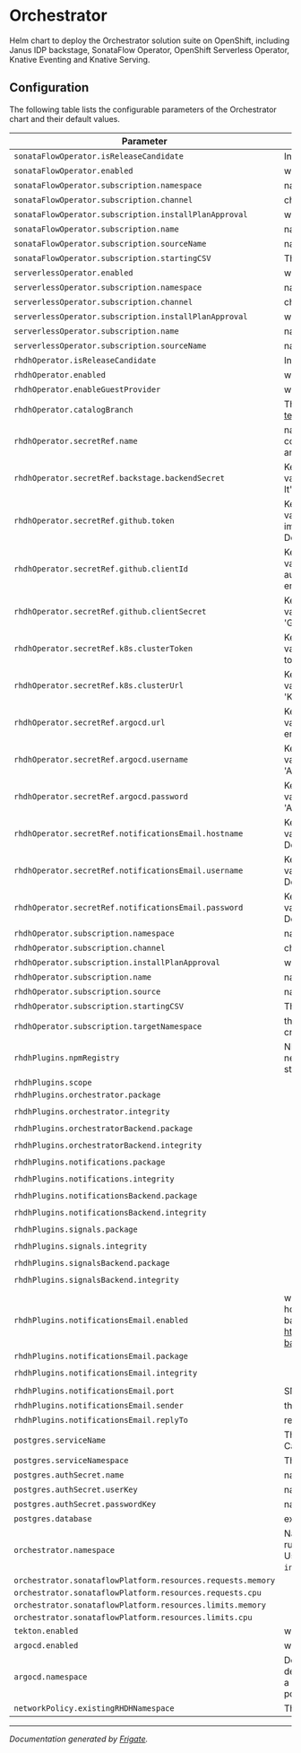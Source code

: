 
Orchestrator
===========

Helm chart to deploy the Orchestrator solution suite on OpenShift, including Janus IDP backstage, SonataFlow Operator, OpenShift Serverless Operator, Knative Eventing and Knative Serving.



## Configuration

The following table lists the configurable parameters of the Orchestrator chart and their default values.

| Parameter                                                   | Description                                                                                                                                                                                                                                                                                                   | Default                                                                                             |
|-------------------------------------------------------------|---------------------------------------------------------------------------------------------------------------------------------------------------------------------------------------------------------------------------------------------------------------------------------------------------------------|-----------------------------------------------------------------------------------------------------|
| `sonataFlowOperator.isReleaseCandidate`                     | Indicates RC builds should be used by the chart to install Sonataflow                                                                                                                                                                                                                                         | `false`                                                                                             |
| `sonataFlowOperator.enabled`                                | whether the operator should be deployed by the chart                                                                                                                                                                                                                                                          | `true`                                                                                              |
| `sonataFlowOperator.subscription.namespace`                 | namespace where the operator should be deployed                                                                                                                                                                                                                                                               | `"openshift-serverless-logic"`                                                                      |
| `sonataFlowOperator.subscription.channel`                   | channel of an operator package to subscribe to                                                                                                                                                                                                                                                                | `"alpha"`                                                                                           |
| `sonataFlowOperator.subscription.installPlanApproval`       | whether the update should be installed automatically                                                                                                                                                                                                                                                          | `"Automatic"`                                                                                       |
| `sonataFlowOperator.subscription.name`                      | name of the operator package                                                                                                                                                                                                                                                                                  | `"logic-operator-rhel8"`                                                                            |
| `sonataFlowOperator.subscription.sourceName`                | name of the catalog source                                                                                                                                                                                                                                                                                    | `"redhat-operators"`                                                                                |
| `sonataFlowOperator.subscription.startingCSV`               | The initial version of the operator                                                                                                                                                                                                                                                                           | `"logic-operator-rhel8.v1.34.0"`                                                                    |
| `serverlessOperator.enabled`                                | whether the operator should be deployed by the chart                                                                                                                                                                                                                                                          | `true`                                                                                              |
| `serverlessOperator.subscription.namespace`                 | namespace where the operator should be deployed                                                                                                                                                                                                                                                               | `"openshift-serverless"`                                                                            |
| `serverlessOperator.subscription.channel`                   | channel of an operator package to subscribe to                                                                                                                                                                                                                                                                | `"stable"`                                                                                          |
| `serverlessOperator.subscription.installPlanApproval`       | whether the update should be installed automatically                                                                                                                                                                                                                                                          | `"Automatic"`                                                                                       |
| `serverlessOperator.subscription.name`                      | name of the operator package                                                                                                                                                                                                                                                                                  | `"serverless-operator"`                                                                             |
| `serverlessOperator.subscription.sourceName`                | name of the catalog source                                                                                                                                                                                                                                                                                    | `"redhat-operators"`                                                                                |
| `rhdhOperator.isReleaseCandidate`                           | Indicates RC builds should be used by the chart to install RHDH                                                                                                                                                                                                                                               | `false`                                                                                             |
| `rhdhOperator.enabled`                                      | whether the operator should be deployed by the chart                                                                                                                                                                                                                                                          | `true`                                                                                              |
| `rhdhOperator.enableGuestProvider`                          | whether to enable guest provider                                                                                                                                                                                                                                                                              | `false`                                                                                             |
| `rhdhOperator.catalogBranch`                                | The branch for https://github.com/parodos-dev/workflow-software-templates used to import software templates resources                                                                                                                                                                                         | `"v1.2.x"`                                                                                          |
| `rhdhOperator.secretRef.name`                               | name of the secret that contains the credentials for the plugin to establish a communication channel with the Kubernetes API, ArgoCD, GitHub servers and SMTP mail server.                                                                                                                                    | `"backstage-backend-auth-secret"`                                                                   |
| `rhdhOperator.secretRef.backstage.backendSecret`            | Key in the secret with name defined in the 'name' field that contains the value of the Backstage backend secret. Defaults to 'BACKEND_SECRET'. It's required.                                                                                                                                                 | `"BACKEND_SECRET"`                                                                                  |
| `rhdhOperator.secretRef.github.token`                       | Key in the secret with name defined in the 'name' field that contains the value of the authentication token as expected by GitHub. Required for importing resource to the catalog, launching software templates and more. Defaults to 'GITHUB_TOKEN', empty for not available.                                | `"GITHUB_TOKEN"`                                                                                    |
| `rhdhOperator.secretRef.github.clientId`                    | Key in the secret with name defined in the 'name' field that contains the value of the client ID that you generated on GitHub, for GitHub authentication (requires GitHub App). Defaults to 'GITHUB_CLIENT_ID', empty for not available.                                                                      | `"GITHUB_CLIENT_ID"`                                                                                |
| `rhdhOperator.secretRef.github.clientSecret`                | Key in the secret with name defined in the 'name' field that contains the value of the client secret tied to the generated client ID. Defaults to 'GITHUB_CLIENT_SECRET', empty for not available.                                                                                                            | `"GITHUB_CLIENT_SECRET"`                                                                            |
| `rhdhOperator.secretRef.k8s.clusterToken`                   | Key in the secret with name defined in the 'name' field that contains the value of the Kubernetes API bearer token used for authentication. Defaults to 'K8S_CLUSTER_TOKEN', empty for not available.                                                                                                         | `"K8S_CLUSTER_TOKEN"`                                                                               |
| `rhdhOperator.secretRef.k8s.clusterUrl`                     | Key in the secret with name defined in the 'name' field that contains the value of the API URL of the kubernetes cluster. Defaults to 'K8S_CLUSTER_URL', empty for not available.                                                                                                                             | `"K8S_CLUSTER_URL"`                                                                                 |
| `rhdhOperator.secretRef.argocd.url`                         | Key in the secret with name defined in the 'name' field that contains the value of the URL of the ArgoCD API server. Defaults to 'ARGOCD_URL', empty for not available.                                                                                                                                       | `"ARGOCD_URL"`                                                                                      |
| `rhdhOperator.secretRef.argocd.username`                    | Key in the secret with name defined in the 'name' field that contains the value of the username to login to ArgoCD. Defaults to 'ARGOCD_USERNAME', empty for not available.                                                                                                                                   | `"ARGOCD_USERNAME"`                                                                                 |
| `rhdhOperator.secretRef.argocd.password`                    | Key in the secret with name  defined in the 'name' field that contains the value of the password to authenticate to ArgoCD. Defaults to 'ARGOCD_PASSWORD', empty for not available.                                                                                                                           | `"ARGOCD_PASSWORD"`                                                                                 |
| `rhdhOperator.secretRef.notificationsEmail.hostname`        | Key in the secret with name defined in the 'name' field that contains the value of the hostname of the SMTP server for the notifications plugin. Defaults to 'NOTIFICATIONS_EMAIL_HOSTNAME', empty for not available.                                                                                         | `"NOTIFICATIONS_EMAIL_HOSTNAME"`                                                                    |
| `rhdhOperator.secretRef.notificationsEmail.username`        | Key in the secret with name defined in the 'name' field that contains the value of the username of the SMTP server for the notifications plugin. Defaults to 'NOTIFICATIONS_EMAIL_USERNAME', empty for not available.                                                                                         | `"NOTIFICATIONS_EMAIL_USERNAME"`                                                                    |
| `rhdhOperator.secretRef.notificationsEmail.password`        | Key in the secret with name defined in the 'name' field that contains the value of the password of the SMTP server for the notifications plugin. Defaults to 'NOTIFICATIONS_EMAIL_PASSWORD', empty for not available.                                                                                         | `"NOTIFICATIONS_EMAIL_PASSWORD"`                                                                    |
| `rhdhOperator.subscription.namespace`                       | namespace where the operator should be deployed                                                                                                                                                                                                                                                               | `"rhdh-operator"`                                                                                   |
| `rhdhOperator.subscription.channel`                         | channel of an operator package to subscribe to                                                                                                                                                                                                                                                                | `"fast-1.2"`                                                                                        |
| `rhdhOperator.subscription.installPlanApproval`             | whether the update should be installed automatically                                                                                                                                                                                                                                                          | `"Automatic"`                                                                                       |
| `rhdhOperator.subscription.name`                            | name of the operator package                                                                                                                                                                                                                                                                                  | `"rhdh"`                                                                                            |
| `rhdhOperator.subscription.source`                          | name of the catalog source                                                                                                                                                                                                                                                                                    | `"redhat-operators"`                                                                                |
| `rhdhOperator.subscription.startingCSV`                     | The initial version of the operator                                                                                                                                                                                                                                                                           | `""`                                                                                                |
| `rhdhOperator.subscription.targetNamespace`                 | the target namespace for the backstage CR in which RHDH instance is created                                                                                                                                                                                                                                   | `"rhdh-operator"`                                                                                   |
| `rhdhPlugins.npmRegistry`                                   | NPM registry is defined already in the container, but sometimes the registry need to be modified to use different versions of the plugin, for example: staging(https://npm.stage.registry.redhat.com) or development repositories                                                                             | `"https://npm.registry.redhat.com"`                                                                 |
| `rhdhPlugins.scope`                                         |                                                                                                                                                                                                                                                                                                               | `"@redhat"`                                                                                         |
| `rhdhPlugins.orchestrator.package`                          |                                                                                                                                                                                                                                                                                                               | `"backstage-plugin-orchestrator@1.2.0"`                                                             |
| `rhdhPlugins.orchestrator.integrity`                        |                                                                                                                                                                                                                                                                                                               | `"sha512-FhM13wVXjjF39syowc4RnMC/gKm4TRlmh8lBrMwPXAw1VzgIADI8H6WVEs837poVX/tYSqj2WhehwzFqU6PuhA=="` |
| `rhdhPlugins.orchestratorBackend.package`                   |                                                                                                                                                                                                                                                                                                               | `"backstage-plugin-orchestrator-backend-dynamic@1.2.0"`                                             |
| `rhdhPlugins.orchestratorBackend.integrity`                 |                                                                                                                                                                                                                                                                                                               | `"sha512-lyw7IHuXsakTa5Pok8S2GK0imqrmXe3z+TcL7eB2sJYFqQPkCP5la1vqteL9/1EaI5eI6nKZ60WVRkPEldKBTg=="` |
| `rhdhPlugins.notifications.package`                         |                                                                                                                                                                                                                                                                                                               | `"plugin-notifications-dynamic@1.2.0"`                                                              |
| `rhdhPlugins.notifications.integrity`                       |                                                                                                                                                                                                                                                                                                               | `"sha512-1mhUl14v+x0Ta1o8Sp4KBa02izGXHd+wsiCVsDP/th6yWDFJsfSMf/DyMIn1Uhat1rQgVFRUMg8QgrvbgZCR/w=="` |
| `rhdhPlugins.notificationsBackend.package`                  |                                                                                                                                                                                                                                                                                                               | `"plugin-notifications-backend-dynamic@1.2.0"`                                                      |
| `rhdhPlugins.notificationsBackend.integrity`                |                                                                                                                                                                                                                                                                                                               | `"sha512-pCFB/jZIG/Ip1wp67G0ZDJPp63E+aw66TX1rPiuSAbGSn+Mcnl8g+XlHLOMMTz+NPloHwj2/Tp4fSf59w/IOSw=="` |
| `rhdhPlugins.signals.package`                               |                                                                                                                                                                                                                                                                                                               | `"plugin-signals-dynamic@1.2.0"`                                                                    |
| `rhdhPlugins.signals.integrity`                             |                                                                                                                                                                                                                                                                                                               | `"sha512-5tbZyRob0JDdrI97HXb7JqFIzNho1l7JuIkob66J+ZMAPCit+pjN1CUuPbpcglKyyIzULxq63jMBWONxcqNSXw=="` |
| `rhdhPlugins.signalsBackend.package`                        |                                                                                                                                                                                                                                                                                                               | `"plugin-signals-backend-dynamic@1.2.0"`                                                            |
| `rhdhPlugins.signalsBackend.integrity`                      |                                                                                                                                                                                                                                                                                                               | `"sha512-DIISzxtjeJ4a9mX3TLcuGcavRHbCtQ5b52wHn+9+uENUL2IDbFoqmB4/9BQASaKIUSFkRKLYpc5doIkrnTVyrA=="` |
| `rhdhPlugins.notificationsEmail.enabled`                    | whether to install the notifications email plugin. requires setting of hostname and credentials in backstage secret to enable. See value backstage-backend-auth-secret. See plugin configuration at https://github.com/backstage/backstage/blob/master/plugins/notifications-backend-module-email/config.d.ts | `false`                                                                                             |
| `rhdhPlugins.notificationsEmail.package`                    |                                                                                                                                                                                                                                                                                                               | `"plugin-notifications-backend-module-email-dynamic@1.2.0"`                                         |
| `rhdhPlugins.notificationsEmail.integrity`                  |                                                                                                                                                                                                                                                                                                               | `"sha512-dtmliahV5+xtqvwdxP2jvyzd5oXTbv6lvS3c9nR8suqxTullxxj0GFg1uU2SQ2uKBQWhOz8YhSmrRwxxLa9Zqg=="` |
| `rhdhPlugins.notificationsEmail.port`                       | SMTP server port                                                                                                                                                                                                                                                                                              | `587`                                                                                               |
| `rhdhPlugins.notificationsEmail.sender`                     | the email sender address                                                                                                                                                                                                                                                                                      | `""`                                                                                                |
| `rhdhPlugins.notificationsEmail.replyTo`                    | reply-to address                                                                                                                                                                                                                                                                                              | `""`                                                                                                |
| `postgres.serviceName`                                      | The name of the Postgres DB service to be used by platform services. Cannot be empty.                                                                                                                                                                                                                         | `"sonataflow-psql-postgresql"`                                                                      |
| `postgres.serviceNamespace`                                 | The namespace of the Postgres DB service to be used by platform services.                                                                                                                                                                                                                                     | `"sonataflow-infra"`                                                                                |
| `postgres.authSecret.name`                                  | name of existing secret to use for PostgreSQL credentials.                                                                                                                                                                                                                                                    | `"sonataflow-psql-postgresql"`                                                                      |
| `postgres.authSecret.userKey`                               | name of key in existing secret to use for PostgreSQL credentials.                                                                                                                                                                                                                                             | `"postgres-username"`                                                                               |
| `postgres.authSecret.passwordKey`                           | name of key in existing secret to use for PostgreSQL credentials.                                                                                                                                                                                                                                             | `"postgres-password"`                                                                               |
| `postgres.database`                                         | existing database instance used by data index and job service                                                                                                                                                                                                                                                 | `"sonataflow"`                                                                                      |
| `orchestrator.namespace`                                    | Namespace where sonataflow's workflows run. The value is captured when running the setup.sh script and stored as a label in the selected namespace. User can override the value by populating this field. Defaults to `sonataflow-infra`.                                                                     | `"sonataflow-infra"`                                                                                |
| `orchestrator.sonataflowPlatform.resources.requests.memory` |                                                                                                                                                                                                                                                                                                               | `"64Mi"`                                                                                            |
| `orchestrator.sonataflowPlatform.resources.requests.cpu`    |                                                                                                                                                                                                                                                                                                               | `"250m"`                                                                                            |
| `orchestrator.sonataflowPlatform.resources.limits.memory`   |                                                                                                                                                                                                                                                                                                               | `"1Gi"`                                                                                             |
| `orchestrator.sonataflowPlatform.resources.limits.cpu`      |                                                                                                                                                                                                                                                                                                               | `"500m"`                                                                                            |
| `tekton.enabled`                                            | whether to create the Tekton pipeline resources                                                                                                                                                                                                                                                               | `false`                                                                                             |
| `argocd.enabled`                                            | whether to install the ArgoCD plugin and create the orchestrator AppProject                                                                                                                                                                                                                                   | `false`                                                                                             |
| `argocd.namespace`                                          | Defines the namespace where the orchestrator's instance of ArgoCD is deployed. The value is captured when running setup.sh script and stored as a label in the selected namespace. User can override the value by populating this field. Defaults to `orchestrator-gitops` in the setup.sh script.            | `""`                                                                                                |
| `networkPolicy.existingRHDHNamespace`                       | The namespace of an existing RHDH instance                                                                                                                                                                                                                                                                    | `"rhdh-operator"`                                                                                   |


---
_Documentation generated by [Frigate](https://frigate.readthedocs.io)._

